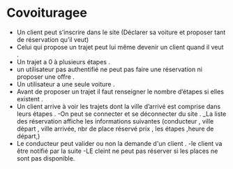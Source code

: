 # Covoituragee

- Un client peut s’inscrire dans le site (Déclarer sa voiture et proposer tant de réservation qu’il veut)
- Celui qui propose un trajet peut lui même devenir un client quand il veut .
- Un trajet a 0 à plusieurs étapes .
- un utilisateur pas authentifié ne peut pas faire une réservation ni proposer une offre . 
- Un utilisateur a une seule voiture .
- Avant de proposer un trajet il faut renseigner le nombre d’étapes si elles existent .
- Un client arrive  à voir les trajets dont la ville d’arrivé est comprise dans leurs étapes . 
 -On peut se connecter et se déconnecter du site .
_La liste des réservation affiche les informations suivantes (conducteur , ville départ , ville arrivée, nbr de place réservé
prix , les étapes ,heure de départ,)
- Le conducteur peut valider ou non la demande d'un client .
-le client va être notifié par la suite
-LE cleint ne peut pas réserver si les places ne sont pas disponible.

